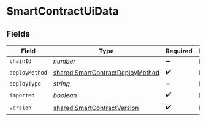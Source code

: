 # SmartContractUiData


## Fields

| Field                                                                                       | Type                                                                                        | Required                                                                                    | Description                                                                                 |
| ------------------------------------------------------------------------------------------- | ------------------------------------------------------------------------------------------- | ------------------------------------------------------------------------------------------- | ------------------------------------------------------------------------------------------- |
| `chainId`                                                                                   | *number*                                                                                    | :heavy_minus_sign:                                                                          | N/A                                                                                         |
| `deployMethod`                                                                              | [shared.SmartContractDeployMethod](../../../sdk/models/shared/smartcontractdeploymethod.md) | :heavy_check_mark:                                                                          | N/A                                                                                         |
| `deployType`                                                                                | *string*                                                                                    | :heavy_minus_sign:                                                                          | N/A                                                                                         |
| `imported`                                                                                  | *boolean*                                                                                   | :heavy_check_mark:                                                                          | N/A                                                                                         |
| `version`                                                                                   | [shared.SmartContractVersion](../../../sdk/models/shared/smartcontractversion.md)           | :heavy_check_mark:                                                                          | N/A                                                                                         |